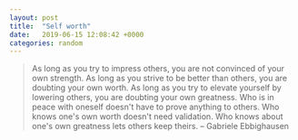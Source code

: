 ```yaml
---
layout: post
title:  "Self worth"
date:   2019-06-15 12:08:42 +0000
categories: random
---
```


> As long as you try to impress others, 
> you are not convinced of your own strength. 
> As long as you strive to be better than others, 
> you are doubting your own worth. 
> As long as you try to elevate yourself by lowering others, 
> you are doubting your own greatness. 
> Who is in peace with oneself doesn't have to prove anything to others. 
> Who knows one's own worth doesn't need validation. 
> Who knows about one's own greatness lets others keep theirs. 
> – Gabriele Ebbighausen
